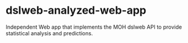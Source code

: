 # dslweb-analyzed-web-app
Independent Web app that implements the MOH dslweb API to provide statistical analysis and predictions.

